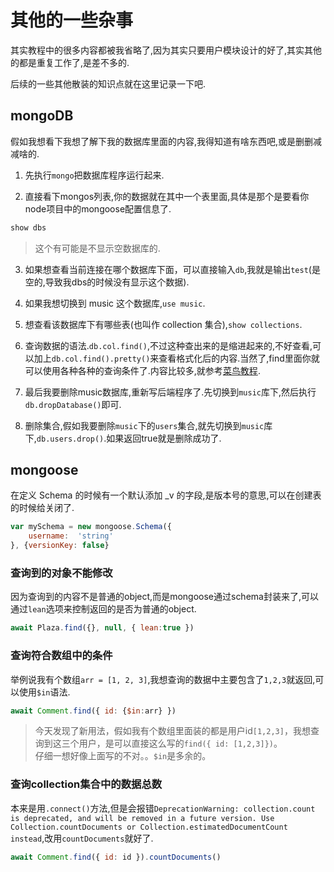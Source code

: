 # 其他的一些杂事

其实教程中的很多内容都被我省略了,因为其实只要用户模块设计的好了,其实其他的都是重复工作了,是差不多的.

后续的一些其他散装的知识点就在这里记录一下吧.

## mongoDB

假如我想看下我想了解下我的数据库里面的内容,我得知道有啥东西吧,或是删删减减啥的.

1. 先执行`mongo`把数据库程序运行起来.

2. 直接看下mongos列表,你的数据就在其中一个表里面,具体是那个是要看你node项目中的mongoose配置信息了.
```sh
show dbs
```
>这个有可能是不显示空数据库的.

3. 如果想查看当前连接在哪个数据库下面，可以直接输入`db`,我就是输出`test`(是空的,导致我dbs的时候没有显示这个数据).

4. 如果我想切换到 music 这个数据库,`use music`.

5. 想查看该数据库下有哪些表(也叫作 collection 集合),`show collections`.

6. 查询数据的语法.`db.col.find()`,不过这种查出来的是缩进起来的,不好查看,可以加上`db.col.find().pretty()`来查看格式化后的内容.当然了,find里面你就可以使用各种各种的查询条件了.内容比较多,就参考[菜鸟教程](https://www.runoob.com/mongodb/mongodb-query.html).

7. 最后我要删除music数据库,重新写后端程序了.先切换到`music`库下,然后执行`db.dropDatabase()`即可.

8. 删除集合,假如我要删除`music`下的`users`集合,就先切换到`music`库下,`db.users.drop()`.如果返回true就是删除成功了.

## mongoose

在定义 Schema 的时候有一个默认添加 _v 的字段,是版本号的意思,可以在创建表的时候给关闭了.
```js
var mySchema = new mongoose.Schema({
    username:  'string'
}, {versionKey: false}
```

### 查询到的对象不能修改
因为查询到的内容不是普通的object,而是mongoose通过schema封装来了,可以通过`lean`选项来控制返回的是否为普通的object.
```js
await Plaza.find({}, null, { lean:true })
```

### 查询符合数组中的条件
举例说我有个数组`arr = [1, 2, 3]`,我想查询的数据中主要包含了`1,2,3`就返回,可以使用`$in`语法.
```js
await Comment.find({ id: {$in:arr} })
```
>今天发现了新用法，假如我有个数组里面装的都是用户id`[1,2,3]`，我想查询到这三个用户，是可以直接这么写的`find({ id: [1,2,3]})`。  
仔细一想好像上面写的不对。。`$in`是多余的。

### 查询collection集合中的数据总数
本来是用`.connect()`方法,但是会报错`DeprecationWarning: collection.count is deprecated, and will be removed in a future version. Use Collection.countDocuments or Collection.estimatedDocumentCount instead`,改用`countDocuments`就好了.
```js
await Comment.find({ id: id }).countDocuments()
```





